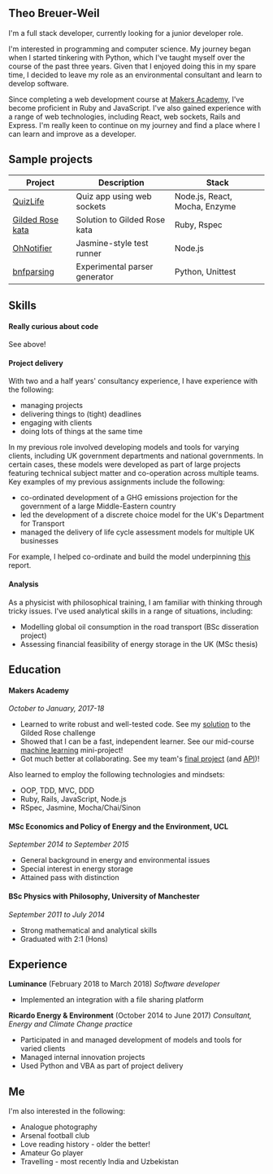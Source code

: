 ## Theo Breuer-Weil

I'm a full stack developer, currently looking for a junior developer role.

I'm interested in programming and computer science. My journey began when I started tinkering with Python, which I've taught myself over the course of the past three years. Given that I enjoyed doing this in my spare time, I decided to leave my role as an environmental consultant and learn to develop software.

Since completing a web development course at [Makers Academy](#makers-academy), I've become proficient in Ruby and JavaScript. I've also gained experience with a range of web technologies, including React, web sockets, Rails and Express. I'm really keen to continue on my journey and find a place where I can learn and improve as a developer.

## Sample projects

Project | Description | Stack
--- | --- | ---
[QuizLife](https://github.com/antoniobelmar/Pub-Quiz-App) | Quiz app using web sockets | Node.js, React, Mocha, Enzyme
[Gilded Rose kata](https://github.com/somemarsupials/gilded-rose-ruby) | Solution to Gilded Rose kata | Ruby, Rspec
[OhNotifier](https://github.com/somemarsupials/oh-notifier) | Jasmine-style test runner | Node.js
[bnfparsing](https://github.com/somemarsupials/bnfparsing) | Experimental parser generator | Python, Unittest

## Skills

#### Really curious about code

See above!

#### Project delivery

With two and a half years' consultancy experience, I have experience with the following:

+ managing projects
+ delivering things to (tight) deadlines
+ engaging with clients
+ doing lots of things at the same time

In my previous role involved developing models and tools for varying clients, including UK government departments and national governments. In certain cases, these models were developed as part of large projects featuring technical subject matter and co-operation across multiple teams. Key examples of my previous assignments include the following:

+ co-ordinated development of a GHG emissions projection for the government of a large Middle-Eastern country
+ led the development of a discrete choice model for the UK's Department for Transport
+ managed the delivery of life cycle assessment models for multiple UK businesses

For example, I helped co-ordinate and build the model underpinning [this](http://www4.unfccc.int/ndcregistry/PublishedDocuments/Israel%20First/Israel%20INDC.pdf) report.

#### Analysis

As a physicist with philosophical training, I am familiar with thinking through tricky issues. I've used analytical skills in a range of situations, including:

+ Modelling global oil consumption in the road transport (BSc disseration project)
+ Assessing financial feasibility of energy storage in the UK (MSc thesis)

## Education

#### Makers Academy
*October to January, 2017-18*

- Learned to write robust and well-tested code. See my [solution](https://github.com/somemarsupials/gilded-rose-ruby) to the Gilded Rose challenge
- Showed that I can be a fast, independent learner. See our mid-course [machine learning](https://github.com/somemarsupials/cooking-challenge/graphs/contributors) mini-project!
- Got much better at collaborating. See my team's [final project](https://github.com/antoniobelmar/Pub-Quiz-App) (and [API](https://github.com/antoniobelmar/Pub-Quiz-API))!

Also learned to employ the following technologies and mindsets:
- OOP, TDD, MVC, DDD
- Ruby, Rails, JavaScript, Node.js
- RSpec, Jasmine, Mocha/Chai/Sinon

#### MSc Economics and Policy of Energy and the Environment, UCL
*September 2014 to September 2015*

- General background in energy and environmental issues
- Special interest in energy storage
- Attained pass with distinction

#### BSc Physics with Philosophy, University of Manchester
*September 2011 to July 2014*

- Strong mathematical and analytical skills
- Graduated with 2:1 (Hons)

## Experience

**Luminance** (February 2018 to March 2018)
*Software developer*

- Implemented an integration with a file sharing platform 

**Ricardo Energy & Environment** (October 2014 to June 2017)
*Consultant, Energy and Climate Change practice*

- Participated in and managed development of models and tools for varied clients
- Managed internal innovation projects 
- Used Python and VBA as part of project delivery

## Me

I'm also interested in the following:
- Analogue photography
- Arsenal football club
- Love reading history - older the better!
- Amateur Go player
- Travelling - most recently India and Uzbekistan
